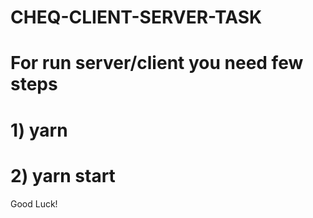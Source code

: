 # CHEQ-CLIENT-SERVER-TASK

# For run server/client you need few steps
# 1) yarn
# 2) yarn start

Good Luck!
